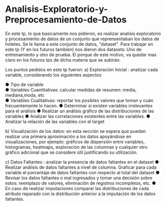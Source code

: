 # Analisis-Exploratorio-y-Preprocesamiento-de-Datos
En este tp, lo que basicamente nos pidieron, es realizar analisis exploratorio y procesamiento de datos de un conjunto que reprensentaban los datos de hoteles. Se le llama a este conjunto de datos, "dataset". Para trabajar en este tp (Y en los futuros tambien) nos dieron dos datasets: Uno de entrenamiento y otro de prueba. El porque de este motivo, va quedar mas claro en los futuros tps de dicha materia que se subirán.

Los puntos pedidos en este tp fueron:
a) Exploración Inicial : analizar cada variable, considerando los siguientes aspectos

● Tipo de variable  
● Variables Cuantitativas: calcular medidas de resumen: media, mediana,moda, etc  
● Variables Cualitativas: reportar los posibles valores que toman y cuán
frecuentemente lo hacen.
  ● Determinar si existen variables irrelevantes para el análisis
  ● Realizar un análisis gráfico de las distribuciones de las variables
  ● Analizar las correlaciones existentes entre las variables.
  ● Analizar la relación de las variables con el target

b) Visualización de los datos: en esta sección se espera que puedan realizar una primera
aproximación a los datos apoyándose en visualizaciones, por ejemplo: gráficos de
dispersión entre variables, histogramas, heatmaps, exploración de las columnas y
cualquier otro gráfico adicional que se considere útil justificando su utilización.

c) Datos Faltantes : analizar la presencia de datos faltantes en el dataset
  ● Realizar análisis de datos faltantes a nivel de columna. Graficar para cada variable
  el porcentaje de datos faltantes con respecto al total del dataset
  ● Revisar los datos faltantes o mal ingresados y tomar una decisión sobre estos:
  reemplazo de valores, eliminación de registros incompletos, etc.
  ● En caso de realizar imputaciones comparar las distribuciones de cada atributo
  reparado con la distribución anterior a la imputación de los datos faltantes.
